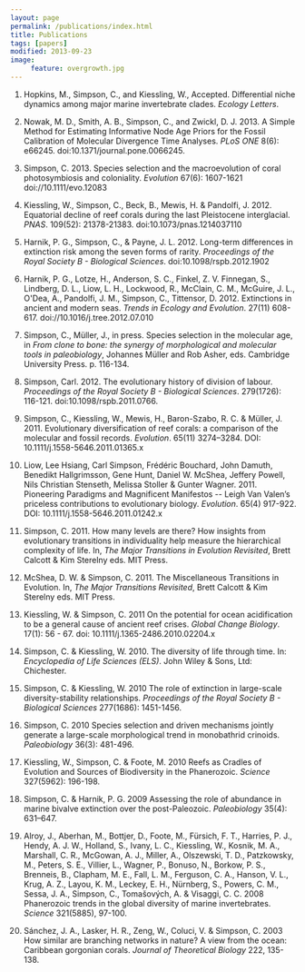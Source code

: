 ```yaml
---
layout: page
permalink: /publications/index.html
title: Publications
tags: [papers]
modified: 2013-09-23
image: 
     feature: overgrowth.jpg
---
```

1. Hopkins, M., Simpson, C., and Kiessling, W., Accepted. Differential niche dynamics among major marine invertebrate clades. *Ecology Letters*.


1. Nowak, M. D., Smith, A. B., Simpson, C., and Zwickl, D. J. 2013. A Simple Method for Estimating Informative Node Age Priors for the Fossil Calibration of Molecular Divergence Time Analyses. *PLoS ONE* 8(6): e66245. doi:10.1371/journal.pone.0066245. 

2. Simpson, C. 2013. Species selection and the macroevolution of coral photosymbiosis and coloniality. *Evolution* 67(6): 1607-1621 doi://10.1111/evo.12083

3. Kiessling, W., Simpson, C., Beck, B., Mewis, H. & Pandolfi, J. 2012. Equatorial decline of reef corals during the last Pleistocene interglacial. *PNAS*. 109(52): 21378-21383. doi:10.1073/pnas.1214037110

4. Harnik, P. G., Simpson, C., & Payne, J. L.  2012. Long-term differences in extinction risk among the seven forms of rarity. *Proceedings of the Royal Society B - Biological Sciences*. doi:10.1098/rspb.2012.1902 

5. Harnik, P. G., Lotze, H., Anderson, S. C., Finkel, Z. V. Finnegan, S., Lindberg, D. L., Liow, L. H., Lockwood, R., McClain, C. M., McGuire, J. L., O'Dea, A., Pandolfi, J. M., Simpson, C., Tittensor, D. 2012. Extinctions in ancient and modern seas. *Trends in Ecology and Evolution*. 27(11) 608-617. doi://10.1016/j.tree.2012.07.010

6. Simpson, C., Müller, J., in press. Species selection in the molecular age, in *From clone to bone: the synergy of morphological and molecular tools in paleobiology*, Johannes Müller and Rob Asher, eds. Cambridge University Press. p. 116-134.

7. Simpson, Carl. 2012. The evolutionary history of division of labour. *Proceedings of the Royal Society B - Biological Sciences*. 279(1726): 116-121. doi:10.1098/rspb.2011.0766.

8. Simpson, C., Kiessling, W., Mewis, H., Baron-Szabo, R. C. & Müller, J. 2011. Evolutionary diversification of reef corals: a comparison of the molecular and fossil records. *Evolution*. 65(11) 3274–3284. DOI: 10.1111/j.1558-5646.2011.01365.x 

9. Liow, Lee Hsiang, Carl Simpson, Frédéric Bouchard, John Damuth, Benedikt Hallgrimsson, Gene Hunt, Daniel W. McShea, Jeffery Powell, Nils 
Christian Stenseth, Melissa Stoller & Gunter Wagner. 2011. Pioneering Paradigms and Magnificent Manifestos -- Leigh Van Valen’s priceless contributions to evolutionary biology. *Evolution*. 65(4) 917-922. DOI: 10.1111/j.1558-5646.2011.01242.x

10. Simpson, C. 2011. How many levels are there? How insights from evolutionary transitions in individuality help measure the hierarchical complexity of life. In, *The Major Transitions in Evolution Revisited*, Brett Calcott & Kim Sterelny eds.  MIT Press.

11. McShea, D. W. & Simpson, C. 2011. The Miscellaneous Transitions in Evolution. In, *The Major Transitions Revisited*, Brett Calcott & Kim Sterelny eds.  MIT Press. 

12. Kiessling, W. & Simpson, C. 2011 On the potential for ocean acidification to be a general cause of ancient reef crises. *Global Change Biology*. 17(1): 56 - 67. doi: 10.1111/j.1365-2486.2010.02204.x

13. Simpson, C. & Kiessling, W. 2010. The diversity of life through time.  In: *Encyclopedia of Life Sciences (ELS)*. John Wiley & Sons, Ltd: Chichester.

14. Simpson, C. & Kiessling, W. 2010 The role of extinction in large-scale diversity-stability relationships. *Proceedings of the Royal Society B - Biological Sciences* 277(1686): 1451-1456.

15. Simpson, C. 2010 Species selection and driven mechanisms jointly generate a large-scale morphological trend in monobathrid crinoids. *Paleobiology* 36(3): 481-496.

16. Kiessling, W., Simpson, C. & Foote, M. 2010 Reefs as Cradles of Evolution and Sources of Biodiversity in the Phanerozoic. *Science* 327(5962): 196-198.

17. Simpson, C. & Harnik, P. G. 2009 Assessing the role of abundance in marine bivalve extinction over the post-Paleozoic. *Paleobiology* 35(4): 631–647. 

18. Alroy, J., Aberhan, M., Bottjer, D., Foote, M., Fürsich, F. T., Harries, P. J., Hendy, A. J. W., Holland, S., Ivany, L. C., Kiessling, W., Kosnik, M. A., Marshall, C. R., McGowan, A. J., Miller, A., Olszewski, T. D., Patzkowsky, M., Peters, S. E., Villier, L., Wagner, P., Bonuso, N., Borkow, P. S., Brenneis, B., Clapham, M. E., Fall, L. M., Ferguson, C. A., Hanson, V. L., Krug, A. Z., Layou, K. M., Leckey, E. H., Nürnberg, S., Powers, C. M., Sessa, J. A., Simpson, C., Tomašových, A. & Visaggi, C. C. 2008 Phanerozoic trends in the global diversity of marine invertebrates. *Science* 321(5885), 97-100. 

19. Sánchez, J. A., Lasker, H. R., Zeng, W., Coluci, V. & Simpson, C. 2003 How similar are branching networks in nature? A view from the ocean: Caribbean gorgonian corals. *Journal of Theoretical Biology* 222, 135-138.
